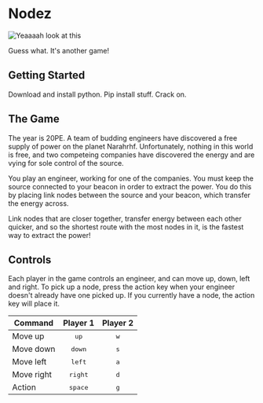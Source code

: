 # Nodez

![Yeaaaah look at this](https://github.com/beerncode/nodez/raw/masterdocs\img\screenshot.PNG "What a damn fine game")

Guess what. It's another game!

## Getting Started

Download and install python. Pip install stuff. Crack on.

## The Game

The year is 20PE. A team of budding engineers have discovered a free supply of power on the planet Narahrhf. Unfortunately, nothing in this world is free, and two competeing companies have discovered the energy and are vying for sole control of the source.

You play an engineer, working for one of the companies. You must keep the source connected to your beacon in order to extract the power. You do this by placing link nodes between the source and your beacon, which transfer the energy across.

Link nodes that are closer together, transfer energy between each other quicker, and so the shortest route with the most nodes in it, is the fastest way to extract the power!

## Controls

Each player in the game controls an engineer, and can move up, down, left and right. To pick up a node, press the action key when your engineer doesn't already have one picked up. If you currently have a node, the action key will place it.

|Command   |Player 1        |Player 2    |
|----------|:--------------:|:----------:|
|Move up   |<kbd>up</kbd>   |<kbd>w</kbd>|
|Move down |<kbd>down</kbd> |<kbd>s</kbd>|
|Move left |<kbd>left</kbd> |<kbd>a</kbd>|
|Move right|<kbd>right</kbd>|<kbd>d</kbd>|
|Action    |<kbd>space</kbd>|<kbd>g</kbd>|
